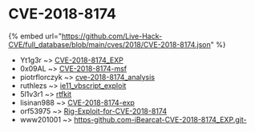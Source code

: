 # CVE-2018-8174
{% embed url="https://github.com/Live-Hack-CVE/full_database/blob/main/cves/2018/CVE-2018-8174.json" %}

* Yt1g3r ~> [CVE-2018-8174_EXP](https://www.alice-snow.ru/2018/database/cve-2018-8174/cve-2018-8174_exp-yt1g3r)
* 0x09AL ~> [CVE-2018-8174-msf](https://www.alice-snow.ru/2018/database/cve-2018-8174/cve-2018-8174-msf-0x09al)
* piotrflorczyk ~> [cve-2018-8174_analysis](https://www.alice-snow.ru/2018/database/cve-2018-8174/cve-2018-8174_analysis-piotrflorczyk)
* ruthlezs ~> [ie11_vbscript_exploit](https://www.alice-snow.ru/2018/database/cve-2018-8174/ie11_vbscript_exploit-ruthlezs)
* 5l1v3r1 ~> [rtfkit](https://www.alice-snow.ru/2018/database/cve-2018-8174/rtfkit-5l1v3r1)
* lisinan988 ~> [CVE-2018-8174-exp](https://www.alice-snow.ru/2018/database/cve-2018-8174/cve-2018-8174-exp-lisinan988)
* orf53975 ~> [Rig-Exploit-for-CVE-2018-8174](https://www.alice-snow.ru/2018/database/cve-2018-8174/rig-exploit-for-cve-2018-8174-orf53975)
* www201001 ~> [https-github.com-iBearcat-CVE-2018-8174_EXP.git-](https://www.alice-snow.ru/2018/database/cve-2018-8174/https-github.com-ibearcat-cve-2018-8174_exp.git--www201001)